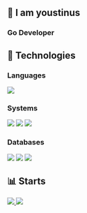 ## 👋 I am youstinus

### Go Developer

## 🔧 Technologies

### Languages

![](https://img.shields.io/badge/Go-%2343853D?style=for-the-badge&logo=go&logoColor=white&color=29BEB0)

### Systems

![](https://img.shields.io/badge/VSCode-%2343853D?style=for-the-badge&logo=visual-studio-code&logoColor=white&color=007ACC)
![](https://img.shields.io/badge/Docker-%2343853D?style=for-the-badge&logo=docker&logoColor=white&color=2496ED)
![](https://img.shields.io/badge/Kubernetes-%2343853D?style=for-the-badge&logo=kubernetes&logoColor=white&color=2416ED)

### Databases

![](https://img.shields.io/badge/MySQL-%2343853D?style=for-the-badge&logo=mysql&logoColor=white&color=2496ED)
![](https://img.shields.io/badge/SQLite-%2343853D?style=for-the-badge&logo=sqlite&logoColor=white&color=003B57)
![](https://img.shields.io/badge/MongoDB-%2343853D?style=for-the-badge&logo=mongodb&logoColor=white&color=47A248)

## 📊 Starts

<a href="https://github.com/youstinus/youstinus">
  <img src="https://github-readme-stats.vercel.app/api?username=youstinus&theme=tokyonight&line_height=27&show_icons=true&include_all_commits=true&count_private=true" />
</a>
<a href="https://github.com/youstinus/youstinus">
  <img src="https://github-readme-stats.vercel.app/api/top-langs/?username=youstinus&hide=c%23,javascript,html,css,php,scss&theme=tokyonight&langs_count=3&count_private=true" />
</a>
